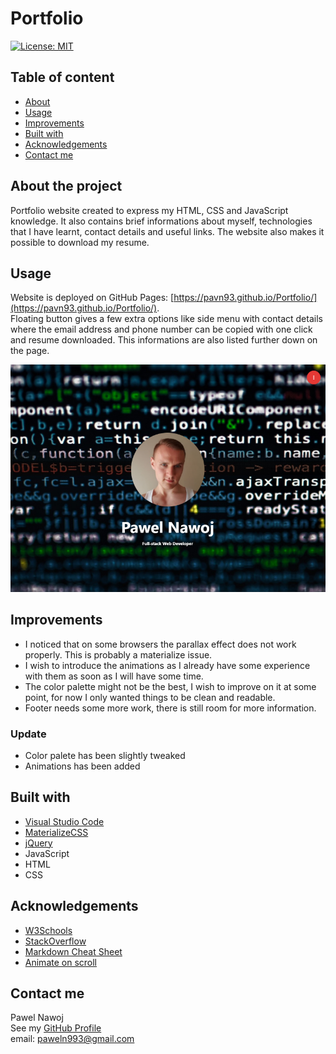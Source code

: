 # Portfolio
[![License: MIT](https://img.shields.io/badge/License-MIT-yellow.svg)](https://opensource.org/licenses/MIT)
## Table of content
* [About](#about-the-project)
* [Usage](#usage)
* [Improvements](#Improvements)
* [Built with](#built-with)
* [Acknowledgements](#Acknowledgements)
* [Contact me](#contact-me)
## About the project
Portfolio website created to express my HTML, CSS and JavaScript knowledge. It also contains brief informations about myself, technologies that I have learnt, contact details and useful links. The website also makes it possible to download my resume.

## Usage    
Website is deployed on GitHub Pages: [https://pavn93.github.io/Portfolio/](https://pavn93.github.io/Portfolio/).    
Floating button gives a few extra options like side menu with contact details where the email address and phone number can be copied with one click and resume downloaded. This informations are also listed further down on the page. 

![screenshot](./assets/images/Screenshot.png)
## Improvements
* I noticed that on some browsers the parallax effect does not work properly. This is probably a materialize issue.    
* I wish to introduce the animations as I already have some experience with them as soon as I will have some time.    
* The color palette might not be the best, I wish to improve on it at some point, for now I only wanted things to be clean and readable.    
* Footer needs some more work, there is still room for more information.    
### Update    
* Color palete has been slightly tweaked    
* Animations has been added
## Built with
* [Visual Studio Code](https://code.visualstudio.com/)    
* [MaterializeCSS](https://materializecss.com/)    
* [jQuery](https://jquery.com/)    
* JavaScript    
* HTML    
* CSS    
## Acknowledgements
* [W3Schools](https://www.w3schools.com/)
* [StackOverflow](https://stackoverflow.com/)
* [Markdown Cheat Sheet](https://www.markdownguide.org/cheat-sheet/)
* [Animate on scroll](https://github.com/michalsnik/aos)
## Contact me
Pawel Nawoj  
See my [GitHub Profile](https://github.com/PavN93)    
email: paweln993@gmail.com

